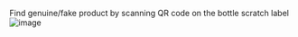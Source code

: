 Find genuine/fake product by scanning QR code on the bottle scratch label
![image](https://github.com/user-attachments/assets/6f5d5bec-2b2d-474d-ae67-2dc07650c7dd)
